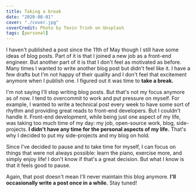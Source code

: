```yaml
---
title: Taking a break
date: "2020-08-01"
cover: "./cover.jpg"
coverCredit: Photo by Tevin Trinh on Unsplash
tags: [personal]
---
```


I haven't published a post since the 11th of May though I still have some ideas of blog posts. Part of it is that I joined a new job as a front-end engineer. But another part of it is that I don't feel as motivated as before. Many times I wanted to write another blog post but didn't feel like it. I have a few drafts but I'm not happy of their quality and I don't feel that excitement anymore when I publish one. I figured out it was time to **take a break.**

I'm not saying I'll stop writing blog posts. But that's not my focus anymore as of now. I tend to overcommit to work and put pressure on myself. For example, I wanted to write a technical post every week to have some sort of rhythm and providing great reads to front-end developers. But I couldn't handle it. Front-end development, while being just one aspect of my life, was taking too much time of my day: my job, open-source work, blog, side-projects. **I didn't have any time for the personal aspects of my life.** That's why I decided to put my side-projects and my blog on hold.

Since I've decided to pause and to take time for myself, I can focus on things that were not always possible: learn the piano, exercise more, and simply enjoy life! I don't know if that's a great decision. But what I know is that it feels good to pause.

Again, that post doesn't mean I'll never maintain this blog anymore. **I'll occasionally write a post once in a while.** Stay tuned!
